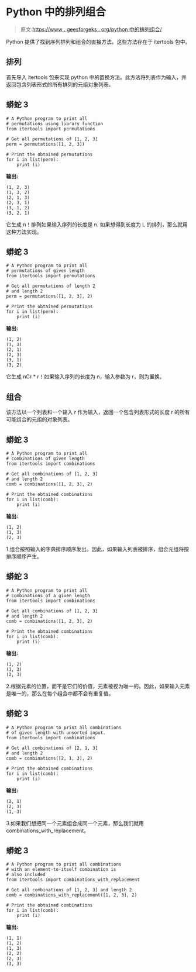 # Python 中的排列组合

> 原文:[https://www . geesforgeks . org/python 中的排列组合/](https://www.geeksforgeeks.org/permutation-and-combination-in-python/)

Python 提供了找到序列排列和组合的直接方法。这些方法存在于 itertools 包中。

## **排列**

首先导入 itertools 包来实现 python 中的置换方法。此方法将列表作为输入，并返回包含列表形式的所有排列的元组对象列表。

## 蟒蛇 3

```
# A Python program to print all
# permutations using library function
from itertools import permutations

# Get all permutations of [1, 2, 3]
perm = permutations([1, 2, 3])

# Print the obtained permutations
for i in list(perm):
    print (i)
```

**输出:**

```
(1, 2, 3)
(1, 3, 2)
(2, 1, 3)
(2, 3, 1)
(3, 1, 2)
(3, 2, 1)
```

它生成 n！排列如果输入序列的长度是 n.
如果想得到长度为 L 的排列，那么就用这种方法实现。

## 蟒蛇 3

```
# A Python program to print all
# permutations of given length
from itertools import permutations

# Get all permutations of length 2
# and length 2
perm = permutations([1, 2, 3], 2)

# Print the obtained permutations
for i in list(perm):
    print (i)
```

**输出:**

```
(1, 2)
(1, 3)
(2, 1)
(2, 3)
(3, 1)
(3, 2)
```

它生成 nCr * r！如果输入序列的长度为 n，输入参数为 r，则为置换。

## **组合**

该方法以一个列表和一个输入 r 作为输入，返回一个包含列表形式的长度 r 的所有可能组合的元组的对象列表。

## 蟒蛇 3

```
# A Python program to print all
# combinations of given length
from itertools import combinations

# Get all combinations of [1, 2, 3]
# and length 2
comb = combinations([1, 2, 3], 2)

# Print the obtained combinations
for i in list(comb):
    print (i)
```

**输出:**

```
(1, 2)
(1, 3)
(2, 3)
```

1.组合按照输入的字典排序顺序发出。因此，如果输入列表被排序，组合元组将按排序顺序产生。

## 蟒蛇 3

```
# A Python program to print all
# combinations of a given length
from itertools import combinations

# Get all combinations of [1, 2, 3]
# and length 2
comb = combinations([1, 2, 3], 2)

# Print the obtained combinations
for i in list(comb):
    print (i)
```

**输出:**

```
(1, 2)
(1, 3)
(2, 3)
```

2.根据元素的位置，而不是它们的价值，元素被视为唯一的。因此，如果输入元素是唯一的，那么在每个组合中都不会有重复值。

## 蟒蛇 3

```
# A Python program to print all combinations
# of given length with unsorted input.
from itertools import combinations

# Get all combinations of [2, 1, 3]
# and length 2
comb = combinations([2, 1, 3], 2)

# Print the obtained combinations
for i in list(comb):
    print (i)
```

**输出:**

```
(2, 1)
(2, 3)
(1, 3)
```

3.如果我们想把同一个元素组合成同一个元素，那么我们就用 combinations_with_replacement。

## 蟒蛇 3

```
# A Python program to print all combinations
# with an element-to-itself combination is
# also included
from itertools import combinations_with_replacement

# Get all combinations of [1, 2, 3] and length 2
comb = combinations_with_replacement([1, 2, 3], 2)

# Print the obtained combinations
for i in list(comb):
    print (i)
```

**输出:**

```
(1, 1)
(1, 2)
(1, 3)
(2, 2)
(2, 3)
(3, 3) 
```